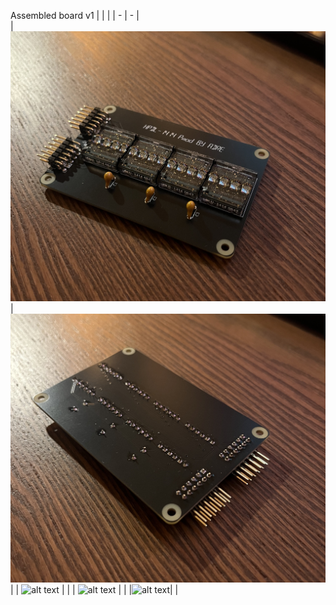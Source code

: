 Assembled board v1 
|   |   |
| - | - |  
| ![alt text](IMG_5872.jpeg)  | ![alt text](IMG_5873.jpeg) |
| ![alt text](Software/hpdl-1414-arduino/IMG_5860.png) | |
| ![alt text](image.png) | |
|![alt text](image-1.png)| | 